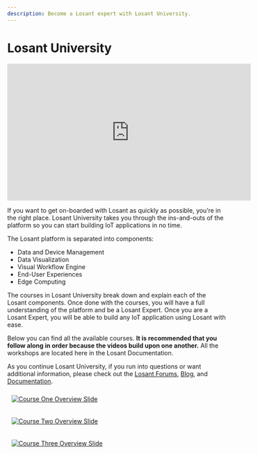 ```yaml
---
description: Become a Losant expert with Losant University.
---
```


# Losant University

<p style="text-align:center"><iframe width="560" height="315" src="https://www.youtube.com/embed/3kaRnCtIzrU" frameborder="0" allow="autoplay; encrypted-media" allowfullscreen></iframe></p>

If you want to get on-boarded with Losant as quickly as possible, you’re in the right place. Losant University takes you through the ins-and-outs of the platform so you can start building IoT applications in no time.

The Losant platform is separated into components:

- Data and Device Management
- Data Visualization
- Visual Workflow Engine
- End-User Experiences
- Edge Computing

The courses in Losant University break down and explain each of the Losant components. Once done with the courses, you will have a full understanding of the platform and be a Losant Expert. Once you are a Losant Expert, you will be able to build any IoT application using Losant with ease.

Below you can find all the available courses. **It is recommended that you follow along in order because the videos build upon one another.** All the workshops are located here in the Losant Documentation.

As you continue Losant University, if you run into questions or want additional information, please check out the [Losant Forums](https://forums.losant.com), [Blog](https://www.losant.com/blog), and [Documentation](/).

<a href="https://www.losant.com/university/lessons/course-1-chapter-1-introduction" target="_blank"><img style="padding: 10px;" src="/images/university/overview/course-one-overview-slide.jpeg" alt="Course One Overview Slide" title="Course One Overview Slide" /></a>

<a href="https://www.losant.com/university/lessons/course-2-chapter-1-introduction" target="_blank"><img style="padding: 10px;" src="/images/university/overview/course-two-overview-slide.jpeg" alt="Course Two Overview Slide" title="Course Two Overview Slide" /></a>

<a href="https://www.losant.com/university/lessons/course-3-chapter-1-introduction" target="_blank"><img style="padding: 10px;" src="/images/university/overview/course-three-overview-slide.jpeg" alt="Course Three Overview Slide" title="Course Three Overview Slide" /></a>

